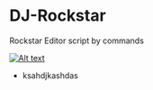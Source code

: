 # DJ-Rockstar
Rockstar Editor script by commands

[![Alt text](https://img.youtube.com/vi/Hh-z4WVCAX8/0.jpg)](https://www.youtube.com/watch?v=Hh-z4WVCAX8)




- ksahdjkashdas
